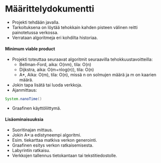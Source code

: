 # Määrittelydokumentti

* Projekti tehdään javalla.
* Tarkoituksena on löytää tehokkain kahden pisteen välinen reitti painotetussa verkossa.
* Verrataan algoritmeja eri kohdilta historiaa.

#### Minimum viable product
* Projekti toteuttaa seuraavat algoritmit seuraavilla tehokkuustavoitteilla:
  * Bellman-Ford, aika: O(nm), tila: O(n)
  * Dijkstra, aika: O(m+nlog(n)), tila: O(n)
  * A*, Aika: O(m), tila: O(n), missä n on solmujen määrä ja m on kaarien määrä.
* Jokin tapa lisätä tai luoda verkkoja.
* Ajanmittaus: 
```java
System.nanoTime()
```
* Graafinen käyttöliittymä.

#### Lisäominaisuuksia
* Suoritinajan mittaus.
* Jokin A*:a edistyneempi algoritmi.
* Esim. tiekarttaa matkiva verkon generointi.
* Graafinen esitys verkon ratkaisemisesta.
* Labyrintin ratkaisu.
* Verkkojen tallennus tietokantaan tai tekstitiedostolle.
